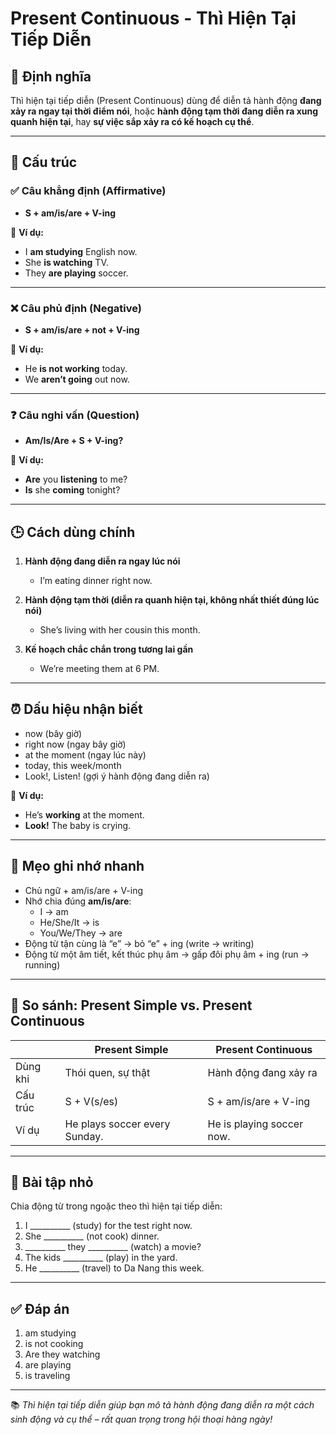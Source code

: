# Present Continuous - Thì Hiện Tại Tiếp Diễn

## 📌 Định nghĩa
Thì hiện tại tiếp diễn (Present Continuous) dùng để diễn tả hành động **đang xảy ra ngay tại thời điểm nói**, hoặc **hành động tạm thời đang diễn ra xung quanh hiện tại**, hay **sự việc sắp xảy ra có kế hoạch cụ thể**.

---

## 🧱 Cấu trúc

### ✅ Câu khẳng định (Affirmative)
- **S + am/is/are + V-ing**

📌 **Ví dụ:**
- I **am studying** English now.  
- She **is watching** TV.  
- They **are playing** soccer.

---

### ❌ Câu phủ định (Negative)
- **S + am/is/are + not + V-ing**

📌 **Ví dụ:**
- He **is not working** today.  
- We **aren’t going** out now.

---

### ❓ Câu nghi vấn (Question)
- **Am/Is/Are + S + V-ing?**

📌 **Ví dụ:**
- **Are** you **listening** to me?  
- **Is** she **coming** tonight?

---

## 🕒 Cách dùng chính

1. **Hành động đang diễn ra ngay lúc nói**
   - I’m eating dinner right now.

2. **Hành động tạm thời (diễn ra quanh hiện tại, không nhất thiết đúng lúc nói)**
   - She’s living with her cousin this month.

3. **Kế hoạch chắc chắn trong tương lai gần**
   - We’re meeting them at 6 PM.

---

## ⏰ Dấu hiệu nhận biết

- now (bây giờ)  
- right now (ngay bây giờ)  
- at the moment (ngay lúc này)  
- today, this week/month  
- Look!, Listen! (gợi ý hành động đang diễn ra)

📌 **Ví dụ:**
- He’s **working** at the moment.  
- **Look!** The baby is crying.

---

## 🧠 Mẹo ghi nhớ nhanh

- Chủ ngữ + am/is/are + V-ing  
- Nhớ chia đúng **am/is/are**:
  - I → am  
  - He/She/It → is  
  - You/We/They → are  
- Động từ tận cùng là “e” → bỏ “e” + ing (write → writing)  
- Động từ một âm tiết, kết thúc phụ âm → gấp đôi phụ âm + ing (run → running)

---

## 🔁 So sánh: Present Simple vs. Present Continuous

|                     | Present Simple                        | Present Continuous                      |
|---------------------|----------------------------------------|------------------------------------------|
| Dùng khi            | Thói quen, sự thật                    | Hành động đang xảy ra                    |
| Cấu trúc            | S + V(s/es)                           | S + am/is/are + V-ing                   |
| Ví dụ               | He plays soccer every Sunday.         | He is playing soccer now.              |

---

## 🧪 Bài tập nhỏ

Chia động từ trong ngoặc theo thì hiện tại tiếp diễn:

1. I __________ (study) for the test right now.  
2. She __________ (not cook) dinner.  
3. __________ they __________ (watch) a movie?  
4. The kids __________ (play) in the yard.  
5. He __________ (travel) to Da Nang this week.

---

## ✅ Đáp án

1. am studying  
2. is not cooking  
3. Are they watching  
4. are playing  
5. is traveling

---

📚 *Thì hiện tại tiếp diễn giúp bạn mô tả hành động đang diễn ra một cách sinh động và cụ thể – rất quan trọng trong hội thoại hàng ngày!*
